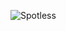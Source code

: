 ![Spotless](https://github.com/ahmedmirza994/currency-exchange/actions/workflows/spotless.yml/badge.svg)